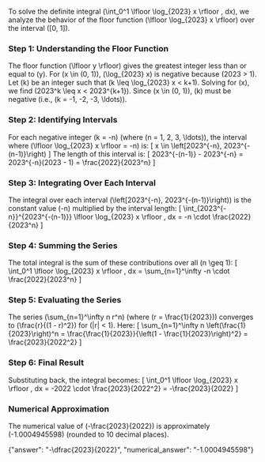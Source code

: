 

To solve the definite integral \(\int_0^1 \lfloor \log_{2023} x \rfloor \, dx\), we analyze the behavior of the floor function \(\lfloor \log_{2023} x \rfloor\) over the interval \([0, 1]\).

### Step 1: Understanding the Floor Function
The floor function \(\lfloor y \rfloor\) gives the greatest integer less than or equal to \(y\). For \(x \in (0, 1)\), \(\log_{2023} x\) is negative because \(2023 > 1\). Let \(k\) be an integer such that \(k \leq \log_{2023} x < k+1\). Solving for \(x\), we find \(2023^k \leq x < 2023^{k+1}\). Since \(x \in (0, 1)\), \(k\) must be negative (i.e., \(k = -1, -2, -3, \ldots\)).

### Step 2: Identifying Intervals
For each negative integer \(k = -n\) (where \(n = 1, 2, 3, \ldots\)), the interval where \(\lfloor \log_{2023} x \rfloor = -n\) is:
\[
x \in \left[2023^{-n}, 2023^{-(n-1)}\right)
\]
The length of this interval is:
\[
2023^{-(n-1)} - 2023^{-n} = 2023^{-n}(2023 - 1) = \frac{2022}{2023^n}
\]

### Step 3: Integrating Over Each Interval
The integral over each interval \(\left[2023^{-n}, 2023^{-(n-1)}\right)\) is the constant value \(-n\) multiplied by the interval length:
\[
\int_{2023^{-n}}^{2023^{-(n-1)}} \lfloor \log_{2023} x \rfloor \, dx = -n \cdot \frac{2022}{2023^n}
\]

### Step 4: Summing the Series
The total integral is the sum of these contributions over all \(n \geq 1\):
\[
\int_0^1 \lfloor \log_{2023} x \rfloor \, dx = \sum_{n=1}^\infty -n \cdot \frac{2022}{2023^n}
\]

### Step 5: Evaluating the Series
The series \(\sum_{n=1}^\infty n r^n\) (where \(r = \frac{1}{2023}\)) converges to \(\frac{r}{(1 - r)^2}\) for \(|r| < 1\). Here:
\[
\sum_{n=1}^\infty n \left(\frac{1}{2023}\right)^n = \frac{\frac{1}{2023}}{\left(1 - \frac{1}{2023}\right)^2} = \frac{2023}{2022^2}
\]

### Step 6: Final Result
Substituting back, the integral becomes:
\[
\int_0^1 \lfloor \log_{2023} x \rfloor \, dx = -2022 \cdot \frac{2023}{2022^2} = -\frac{2023}{2022}
\]

### Numerical Approximation
The numerical value of \(-\frac{2023}{2022}\) is approximately \(-1.0004945598\) (rounded to 10 decimal places).

{"answer": "-\dfrac{2023}{2022}", "numerical_answer": "-1.0004945598"}